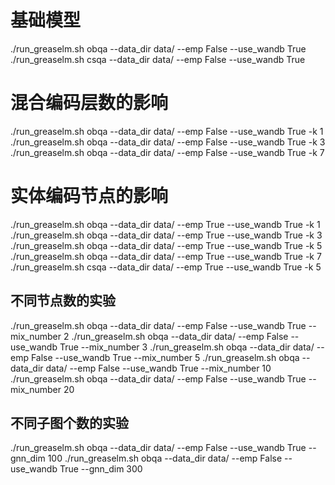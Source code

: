 # 基础模型
./run_greaselm.sh obqa --data_dir data/ --emp False --use_wandb True 
./run_greaselm.sh csqa --data_dir data/ --emp False --use_wandb True 

# 混合编码层数的影响
./run_greaselm.sh obqa --data_dir data/ --emp False --use_wandb True -k 1
./run_greaselm.sh obqa --data_dir data/ --emp False --use_wandb True -k 3
./run_greaselm.sh obqa --data_dir data/ --emp False --use_wandb True -k 7

# 实体编码节点的影响
./run_greaselm.sh obqa --data_dir data/ --emp True --use_wandb True -k 1
./run_greaselm.sh obqa --data_dir data/ --emp True --use_wandb True -k 3
./run_greaselm.sh obqa --data_dir data/ --emp True --use_wandb True -k 5
./run_greaselm.sh obqa --data_dir data/ --emp True --use_wandb True -k 7
./run_greaselm.sh csqa --data_dir data/ --emp True --use_wandb True -k 5

## 不同节点数的实验
./run_greaselm.sh obqa --data_dir data/ --emp False --use_wandb True --mix_number 2
./run_greaselm.sh obqa --data_dir data/ --emp False --use_wandb True --mix_number 3
./run_greaselm.sh obqa --data_dir data/ --emp False --use_wandb True --mix_number 5
./run_greaselm.sh obqa --data_dir data/ --emp False --use_wandb True --mix_number 10 
./run_greaselm.sh obqa --data_dir data/ --emp False --use_wandb True --mix_number 20

## 不同子图个数的实验
./run_greaselm.sh obqa --data_dir data/ --emp False --use_wandb True --gnn_dim 100
./run_greaselm.sh obqa --data_dir data/ --emp False --use_wandb True --gnn_dim 300




